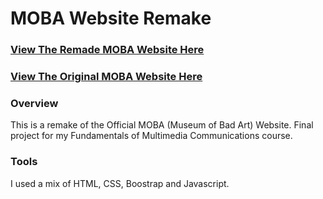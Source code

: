# MOBA Website Remake

### [View The Remade MOBA Website Here](http://people.duke.edu/~jc561/Final/index.html)
### [View The Original MOBA Website Here](http://www.museumofbadart.org/)

### Overview
This is a remake of the Official MOBA (Museum of Bad Art) Website. Final project for my Fundamentals of Multimedia Communications course.

### Tools
I used a mix of HTML, CSS, Boostrap and Javascript.
